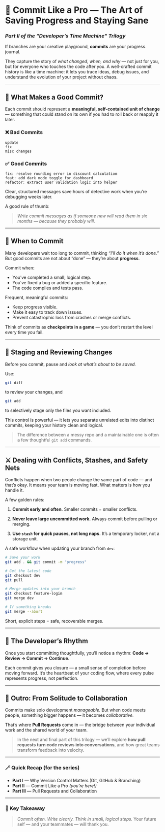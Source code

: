 # 💾 Commit Like a Pro — The Art of Saving Progress and Staying Sane

### *Part II of the “Developer’s Time Machine” Trilogy*

If branches are your creative playground, **commits** are your progress journal.

They capture the story of *what changed, when, and why* — not just for you, but for everyone who touches the code after you.
A well-crafted commit history is like a time machine: it lets you trace ideas, debug issues, and understand the evolution of your project without chaos.

---

## 🧱 What Makes a Good Commit?

Each commit should represent a **meaningful, self-contained unit of change** — something that could stand on its own if you had to roll back or reapply it later.

### ❌ Bad Commits

```
update
fix
misc changes
```

### ✅ Good Commits

```
fix: resolve rounding error in discount calculation
feat: add dark mode toggle for dashboard
refactor: extract user validation logic into helper
```

Clear, structured messages save hours of detective work when you’re debugging weeks later.

A good rule of thumb:

> *Write commit messages as if someone new will read them in six months — because they probably will.*

---

## 🧩 When to Commit

Many developers wait too long to commit, thinking *“I’ll do it when it’s done.”*
But good commits are not about “done” — they’re about **progress**.

Commit when:

* You’ve completed a small, logical step.
* You’ve fixed a bug or added a specific feature.
* The code compiles and tests pass.

Frequent, meaningful commits:

* Keep progress visible.
* Make it easy to track down issues.
* Prevent catastrophic loss from crashes or merge conflicts.

Think of commits as **checkpoints in a game** — you don’t restart the level every time you fail.

---

## 🧠 Staging and Reviewing Changes

Before you commit, pause and *look at what’s about to be saved.*

Use:

```bash
git diff
```

to review your changes, and

```bash
git add
```

to selectively stage only the files you want included.

This control is powerful — it lets you separate unrelated edits into distinct commits, keeping your history clean and logical.

> The difference between a messy repo and a maintainable one is often a few thoughtful `git add` commands.

---

## ⚔️ Dealing with Conflicts, Stashes, and Safety Nets

Conflicts happen when two people change the same part of code — and that’s okay.
It means your team is moving fast. What matters is how you handle it.

A few golden rules:

1. **Commit early and often.**
   Smaller commits = smaller conflicts.

2. **Never leave large uncommitted work.**
   Always commit before pulling or merging.

3. **Use `stash` for quick pauses, not long naps.**
   It’s a temporary locker, not a storage unit.

A safe workflow when updating your branch from `dev`:

```bash
# Save your work
git add . && git commit -m "progress"

# Get the latest code
git checkout dev
git pull

# Merge updates into your branch
git checkout feature-login
git merge dev

# If something breaks
git merge --abort
```

Short, explicit steps = safe, recoverable merges.

---

## 🧭 The Developer’s Rhythm

Once you start committing thoughtfully, you’ll notice a rhythm:
**Code → Review → Commit → Continue.**

Each commit gives you closure — a small sense of completion before moving forward.
It’s the heartbeat of your coding flow, where every pulse represents progress, not perfection.

---

## 💬 Outro: From Solitude to Collaboration

Commits make solo development *manageable.*
But when code meets people, something bigger happens — it becomes *collaborative.*

That’s where **Pull Requests** come in — the bridge between your individual work and the shared world of your team.

> In the next and final part of this trilogy —
> we’ll explore **how pull requests turn code reviews into conversations**,
> and how great teams transform feedback into velocity.

---

### 🪄 Quick Recap (for the series)

* **Part I** — Why Version Control Matters (Git, GitHub & Branching)
* **Part II** — Commit Like a Pro *(you’re here!)*
* **Part III** — Pull Requests and Collaboration

---

### 🧠 Key Takeaway

> *Commit often. Write clearly. Think in small, logical steps.*
> Your future self — and your teammates — will thank you.

